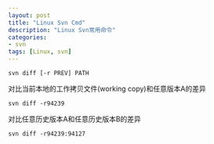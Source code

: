 ```yaml
---
layout: post  
title: "Linux Svn Cmd"  
description: "Linux Svn常用命令"  
categories:
- svn 
tags: [Linux, svn]  
---
```


```shell
svn diff [-r PREV] PATH
```

对比当前本地的工作拷贝文件(working copy)和任意版本A的差异  

```shell 
svn diff -r94239 
```

对比任意历史版本A和任意历史版本B的差异
```shell   
svn diff -r94239:94127
```